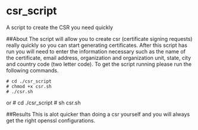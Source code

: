 # csr_script
A script to create the CSR you need quickly

##About
The script will allow you to create csr (certificate signing requests) really quickly so you can start generating certificates. After this script has run you will need to enter the information necessary such as the name of the certificate, email address, organization and organization unit, state, city and country code (two letter code). To get the script running please run the following commands. 

	# cd ./csr_script
	# chmod +x csr.sh
	# ./csr.sh

or 
	# cd ./csr_script
	# sh csr.sh

##Results
This is alot quicker than doing a csr yourself and you will always get the right openssl configurations. 
